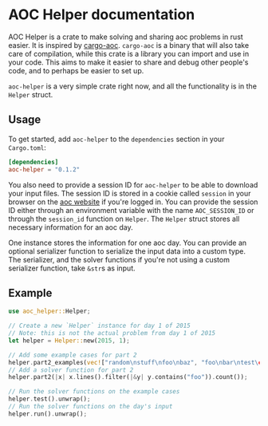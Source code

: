 # AOC Helper documentation

AOC Helper is a crate to make solving and sharing aoc problems in rust
easier. It is inspired by [cargo-aoc](https://github.com/gobanos/cargo-aoc).
`cargo-aoc` is a binary that will also take care of compilation, while this
crate is a library you can import and use in your code. This aims to make it
easier to share and debug other people's code, and to perhaps be easier to
set up.

`aoc-helper` is a very simple crate right now, and all the functionality is
in the `Helper` struct.

## Usage

To get started, add `aoc-helper` to the `dependencies` section in your
`Cargo.toml`:

```toml
[dependencies]
aoc-helper = "0.1.2"
```

You also need to provide a session ID for `aoc-helper` to be able to
download your input files. The session ID is stored in a cookie called
`session` in your browser on the [aoc website](https://adventofcode.com) if
you're logged in. You can provide the session ID either through an
environment variable with the name `AOC_SESSION_ID` or through the
`session_id` function on `Helper`.
The `Helper` struct stores all necessary information for an aoc day.

One instance stores the information for one aoc day. You can provide an
optional serializer function to serialize the input data into a custom type.
The serializer, and the solver functions if you're not using a custom
serializer function, take `&str`s as input.

## Example

```rust
use aoc_helper::Helper;

// Create a new `Helper` instance for day 1 of 2015
// Note: this is not the actual problem from day 1 of 2015
let helper = Helper::new(2015, 1);

// Add some example cases for part 2
helper.part2_examples(vec!["random\nstuff\nfoo\nbaz", "foo\nbar\ntest\cases"]);
// Add a solver function for part 2
helper.part2(|x| x.lines().filter(|&y| y.contains("foo")).count());

// Run the solver functions on the example cases
helper.test().unwrap();
// Run the solver functions on the day's input
helper.run().unwrap();
```

